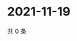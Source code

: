 # 2021-11-19

共 0 条

<!-- BEGIN WEIBO -->
<!-- 最后更新时间 Fri Nov 19 2021 13:00:36 GMT+0800 (China Standard Time) -->

<!-- END WEIBO -->
